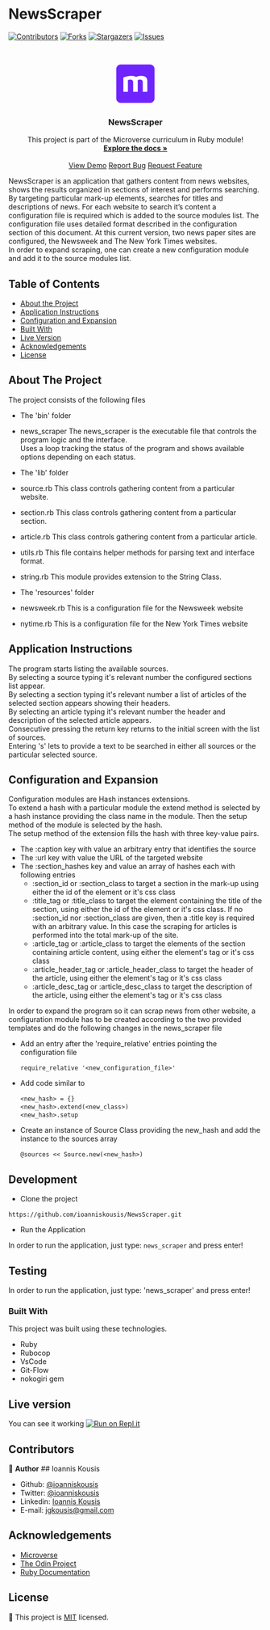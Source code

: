 # NewsScraper

<!--
*** Thanks for checking out this README Template. If you have a suggestion that would
*** make this better, please fork the repo and create a pull request or simply open
*** an issue with the tag "enhancement".
*** Thanks again! Now go create something AMAZING! :D
-->

<!-- PROJECT SHIELDS -->
<!--
*** I'm using markdown "reference style" links for readability.
*** Reference links are enclosed in brackets [ ] instead of parentheses ( ).
*** See the bottom of this document for the declaration of the reference variables
*** for contributors-url, forks-url, etc. This is an optional, concise syntax you may use.
*** https://www.markdownguide.org/basic-syntax/#reference-style-links
-->

[![Contributors][contributors-shield]][contributors-url]
[![Forks][forks-shield]][forks-url]
[![Stargazers][stars-shield]][stars-url]
[![Issues][issues-shield]][issues-url]

<!-- PROJECT LOGO -->
<br />
<p align="center">
  <a href="https://github.com/ioanniskousis/NewsScraper">
    <img src="images/microverse.png" alt="Microverse Logo" width="80" height="80">
  </a>
  
  <h3 align="center">NewsScraper</h3>
  
  <p align="center">
    This project is part of the Microverse curriculum in Ruby module!
    <br />
    <a href="https://github.com/ioanniskousis/NewsScraper"><strong>Explore the docs »</strong></a>
    <br />
    <br />
    <a href="https://repl.it/@ioanniskousis/NewsScraper">View Demo</a>
    <a href="https://github.com/ioanniskousis/NewsScraper/issues">Report Bug</a>
    <a href="https://github.com/ioanniskousis/NewsScraper/issues">Request Feature</a>
  </p>
</p>

NewsScraper is an application that gathers content from news websites, shows the results organized in sections of interest and performs searching.  
By targeting particular mark-up elements, searches for titles and descriptions of news. For each website to search it’s content a configuration file is required which is added to the source modules list. The configuration file uses detailed format described in the configuration section of this document.
At this current version, two news paper sites are configured, the Newsweek and The New York Times websites.  
In order to expand scraping, one can create a new configuration module and add it to the source modules list.

<!-- TABLE OF CONTENTS -->

## Table of Contents

- [About the Project](#about-the-project)
- [Application Instructions](#application-instructions)
- [Configuration and Expansion](#configuration-and-expansion)
- [Built With](#built-with)
- [Live Version](#live-version)
- [Acknowledgements](#acknowledgements)
- [License](#license)

<!-- ABOUT THE PROJECT -->

## About The Project  

The project consists of the following files  

- The 'bin' folder

* news_scraper
  The news_scraper is the executable file that controls the program logic and the interface.  
  Uses a loop tracking the status of the program and shows available options depending on each status.  

- The 'lib' folder

* source.rb
  This class controls gathering content from a particular website.

* section.rb
  This class controls gathering content from a particular section.

* article.rb
  This class controls gathering content from a particular article.

* utils.rb
  This file contains helper methods for parsing text and interface format.

* string.rb
  This module provides extension to the String Class.

- The 'resources' folder

* newsweek.rb
  This is a configuration file for the Newsweek website

* nytime.rb
  This is a configuration file for the New York Times website

<!-- ABOUT THE PROJECT -->
## Application Instructions  

The program starts listing the available sources.  
By selecting a source typing it's relevant number the configured sections list appear.  
By selecting a section typing it's relevant number a list of  articles of the selected section appears showing their headers.  
By selecting an article typing it's relevant number the header and description of the selected article appears.  
Consecutive pressing the return key returns to the initial screen with the list of sources.  
Entering 's' lets to provide a text to be searched in either all sources or the particular selected source.

## Configuration and Expansion  

Configuration modules are Hash instances extensions.  
To extend a hash with a particular module the extend method is selected by a hash instance providing the class name in the module. Then the setup method of the module is selected by the hash.  
The setup method of the extension fills the hash with three key-value pairs. 
  * The :caption key with value an arbitrary entry that identifies the source
  * The :url key with value the URL of the targeted website
  * The :section_hashes key and value an array of hashes each with following entries
    * :section_id or :section_class to target a section in the mark-up using either the id of the element or it's css class
    * :title_tag or :title_class to target the element containing the title of the section, using either the id of the element or it's css class. If no :section_id nor :section_class are given, then a :title key is required with an arbitrary value. In this case the scraping for articles is performed into the total mark-up of the site.
    * :article_tag or :article_class to target the elements of the section containing article content, using either the element's tag or it's css class
    * :article_header_tag or :article_header_class to target the header of the article, using either the element's tag or it's css class
    * :article_desc_tag or :article_desc_class to target the description of the article, using either the element's tag or it's css class

In order to expand the program so it can scrap news from other website, a configuration module has to be created according to the two provided templates and do the following changes in the news_scraper file
  * Add an entry after the 'require_relative' entries pointing the configuration file  
      ```
      require_relative '<new_configuration_file>'
      ```
  * Add code similar to 
      ```
      <new_hash> = {}
      <new_hash>.extend(<new_class>)
      <new_hash>.setup
      ```
  * Create an instance of Source Class providing the new_hash and add the instance to the sources array
      ```
      @sources << Source.new(<new_hash>)
      ```

## Development
* Clone the project
```
https://github.com/ioanniskousis/NewsScraper.git
```
* Run the Application

In order to run the application, just type: `news_scraper` and press enter!  

## Testing

In order to run the application, just type: 'news_scraper' and press enter!

### Built With

This project was built using these technologies.

- Ruby
- Rubocop
- VsCode
- Git-Flow
- nokogiri gem

<!-- LIVE VERSION -->

## Live version

You can see it working [![Run on Repl.it](https://repl.it/badge/github/ioanniskousis/NewsScraper)](https://repl.it/@ioanniskousis/NewsScraper)

<!-- CONTACT -->

## Contributors

:bust_in_silhouette: **Author**
​## Ioannis Kousis

- Github: [@ioanniskousis](https://github.com/ioanniskousis)
- Twitter: [@ioanniskousis](https://twitter.com/ioanniskousis)
- Linkedin: [Ioannis Kousis](https://www.linkedin.com/in/ioannis-kousis-9a5051b4/)
- E-mail: jgkousis@gmail.com

<!-- ACKNOWLEDGEMENTS -->

## Acknowledgements

- [Microverse](https://www.microverse.org/)
- [The Odin Project](https://www.theodinproject.com/)
- [Ruby Documentation](https://www.ruby-lang.org/en/documentation/)

<!-- MARKDOWN LINKS & IMAGES -->
<!-- https://www.markdownguide.org/basic-syntax/#reference-style-links -->

[contributors-shield]: https://img.shields.io/github/contributors/ioanniskousis/NewsScraper.svg?style=flat-square
[contributors-url]: https://github.com/ioanniskousis/NewsScraper/graphs/contributors
[forks-shield]: https://img.shields.io/github/forks/ioanniskousis/NewsScraper.svg?style=flat-square
[forks-url]: https://github.com/ioanniskousis/NewsScraper/network/members
[stars-shield]: https://img.shields.io/github/stars/ioanniskousis/NewsScraper.svg?style=flat-square
[stars-url]: https://github.com/ioanniskousis/NewsScraper/stargazers
[issues-shield]: https://img.shields.io/github/issues/ioanniskousis/NewsScraper.svg?style=flat-square
[issues-url]: https://github.com/ioanniskousis/NewsScraper/issues

<!-- LICENSE -->

## License

📝
This project is [MIT](https://opensource.org/licenses/MIT) licensed.
